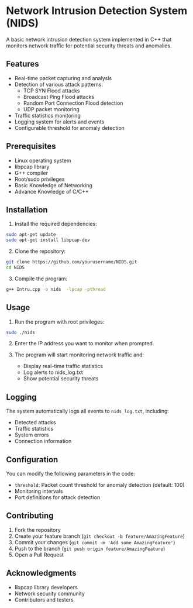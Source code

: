 # Network Intrusion Detection System (NIDS)

A basic network intrusion detection system implemented in C++ that monitors network traffic for potential security threats and anomalies.

## Features

- Real-time packet capturing and analysis
- Detection of various attack patterns:
  - TCP SYN Flood attacks
  - Broadcast Ping Flood attacks
  - Random Port Connection Flood detection
  - UDP packet monitoring
- Traffic statistics monitoring
- Logging system for alerts and events
- Configurable threshold for anomaly detection

## Prerequisites

- Linux operating system
- libpcap library
- G++ compiler
- Root/sudo privileges
- Basic Knowledge of Networking
- Advance Knowledge of C/C++

## Installation

1. Install the required dependencies:
```bash
sudo apt-get update
sudo apt-get install libpcap-dev
```

2. Clone the repository:
```bash
git clone https://github.com/yourusername/NIDS.git
cd NIDS
```

3. Compile the program:
```bash
g++ Intru.cpp -o nids  -lpcap -pthread
```

## Usage

1. Run the program with root privileges:
```bash
sudo ./nids
```

2. Enter the IP address you want to monitor when prompted.

3. The program will start monitoring network traffic and:
   - Display real-time traffic statistics
   - Log alerts to nids_log.txt
   - Show potential security threats

## Logging

The system automatically logs all events to `nids_log.txt`, including:
- Detected attacks
- Traffic statistics
- System errors
- Connection information

## Configuration

You can modify the following parameters in the code:
- `threshold`: Packet count threshold for anomaly detection (default: 100)
- Monitoring intervals
- Port definitions for attack detection

## Contributing

1. Fork the repository
2. Create your feature branch (`git checkout -b feature/AmazingFeature`)
3. Commit your changes (`git commit -m 'Add some AmazingFeature'`)
4. Push to the branch (`git push origin feature/AmazingFeature`)
5. Open a Pull Request
## Acknowledgments

- libpcap library developers
- Network security community
- Contributors and testers

